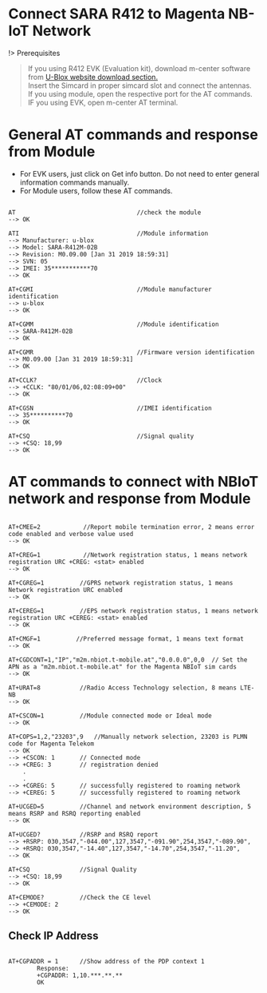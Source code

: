 # Connect SARA R412 to Magenta NB-IoT Network

!> Prerequisites
 > If you using R412 EVK (Evaluation kit), download m-center software from [U-Blox website download section.](https://www.u-blox.com/en/evk-downloads)  
 >Insert the Simcard in proper simcard slot and connect the antennas.  
 >If you using module, open the respective port for the AT commands.  
 >IF you using EVK, open m-center AT terminal.

# General AT commands and response from Module
* For EVK users, just click on Get info button. Do not need to enter general information commands manually.
* For Module users, follow these AT commands.

```

AT                                  //check the module 
--> OK

ATI                                 //Module information
--> Manufacturer: u-blox
--> Model: SARA-R412M-02B
--> Revision: M0.09.00 [Jan 31 2019 18:59:31]
--> SVN: 05
--> IMEI: 35***********70
--> OK

AT+CGMI                             //Module manufacturer identification
--> u-blox
--> OK

AT+CGMM                             //Module identification
--> SARA-R412M-02B
--> OK

AT+CGMR                             //Firmware version identification
--> M0.09.00 [Jan 31 2019 18:59:31]
--> OK

AT+CCLK?                            //Clock
--> +CCLK: "80/01/06,02:08:09+00"
--> OK

AT+CGSN                             //IMEI identification
--> 35**********70
--> OK

AT+CSQ                              //Signal quality
--> +CSQ: 18,99
--> OK
```

# AT commands to connect with NBIoT network and response from Module

```

AT+CMEE=2            //Report mobile termination error, 2 means error code enabled and verbose value used 
--> OK

AT+CREG=1            //Network registration status, 1 means network registration URC +CREG: <stat> enabled
--> OK

AT+CGREG=1          //GPRS network registration status, 1 means Network registration URC enabled
--> OK

AT+CEREG=1          //EPS network registration status, 1 means network registration URC +CEREG: <stat> enabled
--> OK

AT+CMGF=1          //Preferred message format, 1 means text format
--> OK

AT+CGDCONT=1,"IP","m2m.nbiot.t-mobile.at","0.0.0.0",0,0  // Set the APN as a "m2m.nbiot.t-mobile.at" for the Magenta NBIoT sim cards
--> OK

AT+URAT=8           //Radio Access Technology selection, 8 means LTE-NB
--> OK

AT+CSCON=1          //Module connected mode or Ideal mode
--> OK

AT+COPS=1,2,"23203",9   //Manually network selection, 23203 is PLMN code for Magenta Telekom
--> OK
--> +CSCON: 1       // Connected mode
--> +CREG: 3        // registration denied 
    .
    .
--> +CGREG: 5       // successfully registered to roaming network
--> +CEREG: 5       // successfully registered to roaming network

AT+UCGED=5          //Channel and network environment description, 5 means RSRP and RSRQ reporting enabled
--> OK

AT+UCGED?           //RSRP and RSRQ report
--> +RSRP: 030,3547,"-044.00",127,3547,"-091.90",254,3547,"-089.90",
--> +RSRQ: 030,3547,"-14.40",127,3547,"-14.70",254,3547,"-11.20",
--> OK

AT+CSQ              //Signal Quality
--> +CSQ: 18,99
--> OK

AT+CEMODE?          //Check the CE level
--> +CEMODE: 2
--> OK
```

## Check IP Address

``` 

AT+CGPADDR = 1      //Show address of the PDP context 1
        Response:
        +CGPADDR: 1,10.***.**.**
        OK
```



